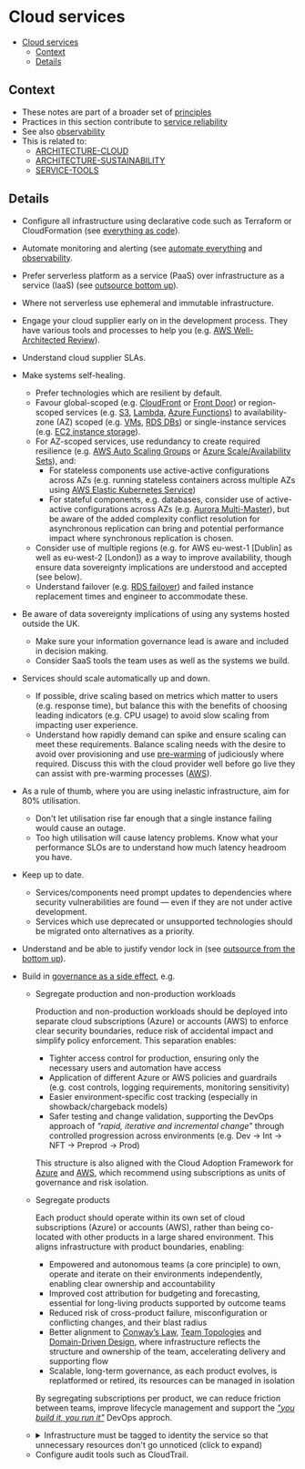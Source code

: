 # Cloud services

- [Cloud services](#cloud-services)
  - [Context](#context)
  - [Details](#details)

## Context

- These notes are part of a broader set of [principles](../principles.md)
- Practices in this section contribute to [service reliability](service-reliability.md)
- See also [observability](observability.md)
- This is related to:
  - [ARCHITECTURE-CLOUD](https://digital.nhs.uk/about-nhs-digital/our-work/nhs-digital-architecture/principles/public-cloud-first)
  - [ARCHITECTURE-SUSTAINABILITY](https://digital.nhs.uk/about-nhs-digital/our-work/nhs-digital-architecture/principles/deliver-sustainable-services)
  - [SERVICE-TOOLS](https://service-manual.nhs.uk/service-standard/11-choose-the-right-tools-and-technology)

## Details

- Configure all infrastructure using declarative code such as Terraform or CloudFormation (see [everything as code](../patterns/everything-as-code.md)).
- Automate monitoring and alerting (see [automate everything](../patterns/automate-everything.md) and [observability](observability.md).
- Prefer serverless platform as a service (PaaS) over infrastructure as a service (IaaS) (see [outsource bottom up](../patterns/outsource-bottom-up.md)).
- Where not serverless use ephemeral and immutable infrastructure.
- Engage your cloud supplier early on in the development process. They have various tools and processes to help you (e.g. [AWS Well-Architected Review](https://aws.amazon.com/architecture/well-architected/?wa-lens-whitepapers.sort-by=item.additionalFields.sortDate&wa-lens-whitepapers.sort-order=desc)).
- Understand cloud supplier SLAs.
- Make systems self-healing.
  - Prefer technologies which are resilient by default.
  - Favour global-scoped (e.g. [CloudFront](https://aws.amazon.com/cloudfront/) or [Front Door](https://azure.microsoft.com/en-gb/pricing/details/frontdoor/)) or region-scoped services (e.g. [S3](https://aws.amazon.com/s3/), [Lambda](https://aws.amazon.com/lambda/), [Azure Functions](https://azure.microsoft.com/en-gb/products/functions/)) to availability-zone (AZ) scoped (e.g. [VMs](https://azure.microsoft.com/en-gb/products/virtual-machines/), [RDS DBs](https://aws.amazon.com/rds/)) or single-instance services (e.g. [EC2 instance storage](https://docs.aws.amazon.com/AWSEC2/latest/UserGuide/InstanceStorage.html)).
  - For AZ-scoped services, use redundancy to create required resilience (e.g. [AWS Auto Scaling Groups](https://docs.aws.amazon.com/autoscaling/ec2/userguide/AutoScalingGroup.html) or [Azure Scale/Availability Sets](https://docs.microsoft.com/en-us/azure/virtual-machines/availability)), and:
    - For stateless components use active-active configurations across AZs (e.g. running stateless containers across multiple AZs using [AWS Elastic Kubernetes Service](https://aws.amazon.com/eks/))
    - For stateful components, e.g. databases, consider use of active-active configurations across AZs (e.g. [Aurora Multi-Master](https://docs.aws.amazon.com/AmazonRDS/latest/AuroraUserGuide/aurora-multi-master.html)), but be aware of the added complexity conflict resolution for asynchronous replication can bring and potential performance impact where synchronous replication is chosen.
  - Consider use of multiple regions (e.g. for AWS eu-west-1 [Dublin] as well as eu-west-2 [London]) as a way to improve availability, though ensure data sovereignty implications are understood and accepted (see below).
  - Understand failover (e.g. [RDS failover](https://docs.aws.amazon.com/AmazonRDS/latest/UserGuide/Concepts.MultiAZ.html#:~:text=Failover%20times%20are%20typically%2060%E2%80%93120%20seconds.)) and failed instance replacement times and engineer to accommodate these.
- Be aware of data sovereignty implications of using any systems hosted outside the UK.
  - Make sure your information governance lead is aware and included in decision making.
  - Consider SaaS tools the team uses as well as the systems we build.
- Services should scale automatically up and down.
  - If possible, drive scaling based on metrics which matter to users (e.g. response time), but balance this with the benefits of choosing leading indicators (e.g. CPU usage) to avoid slow scaling from impacting user experience.
  - Understand how rapidly demand can spike and ensure scaling can meet these requirements. Balance scaling needs with the desire to avoid over provisioning and use [pre-warming](https://petrutandrei.wordpress.com/2016/03/18/pre-warming-the-load-balancer-in-aws/) of judiciously where required. Discuss this with the cloud provider well before go live they can assist with pre-warming processes ([AWS](https://aws.amazon.com/premiumsupport/programs/iem/)).
- As a rule of thumb, where you are using inelastic infrastructure, aim for 80% utilisation.
  - Don't let utilisation rise far enough that a single instance failing would cause an outage.
  - Too high utilisation will cause latency problems. Know what your performance SLOs are to understand how much latency headroom you have.
- Keep up to date.
  - Services/components need prompt updates to dependencies where security vulnerabilities are found &mdash; even if they are not under active development.
  - Services which use deprecated or unsupported technologies should be migrated onto alternatives as a priority.
- Understand and be able to justify vendor lock in (see [outsource from the bottom up](../patterns/outsource-bottom-up.md)).
- Build in [governance as a side effect](../patterns/governance-side-effect.md), e.g.
  - Segregate production and non-production workloads

    Production and non-production workloads should be deployed into separate cloud subscriptions (Azure) or accounts (AWS) to enforce clear security boundaries, reduce risk of accidental impact and simplify policy enforcement. This separation enables:

    - Tighter access control for production, ensuring only the necessary users and automation have access
    - Application of different Azure or AWS policies and guardrails (e.g. cost controls, logging requirements, monitoring sensitivity)
    - Easier environment-specific cost tracking (especially in showback/chargeback models)
    - Safer testing and change validation, supporting the DevOps approach of *"rapid, iterative and incremental change"* through controlled progression across environments (e.g. Dev → Int → NFT → Preprod → Prod)

    This structure is also aligned with the Cloud Adoption Framework for [Azure](https://learn.microsoft.com/en-us/azure/cloud-adoption-framework/) and [AWS](https://aws.amazon.com/cloud-adoption-framework/), which recommend using subscriptions as units of governance and risk isolation.

  - Segregate products

    Each product should operate within its own set of cloud subscriptions (Azure) or accounts (AWS), rather than being co-located with other products in a large shared environment. This aligns infrastructure with product boundaries, enabling:

    - Empowered and autonomous teams (a core principle) to own, operate and iterate on their environments independently, enabling clear ownership and accountability
    - Improved cost attribution for budgeting and forecasting, essential for long-living products supported by outcome teams
    - Reduced risk of cross-product failure, misconfiguration or conflicting changes, and their blast radius
    - Better alignment to [Conway’s Law](https://martinfowler.com/bliki/ConwaysLaw.html), [Team Topologies](https://teamtopologies.com/) and [Domain-Driven Design](https://martinfowler.com/bliki/DomainDrivenDesign.html), where infrastructure reflects the structure and ownership of the team, accelerating delivery and supporting flow
    - Scalable, long-term governance, as each product evolves, is replatformed or retired, its resources can be managed in isolation

    By segregating subscriptions per product, we can reduce friction between teams, improve lifecycle management and support the [*"you build it, you run it"*](https://www.thoughtworks.com/en-gb/insights/decoder/y/you-build-it-you-run-it) DevOps approch.

  - <details><summary>Infrastructure must be tagged to identity the service so that unnecessary resources don't go unnoticed (click to expand)</summary>

    AWS Config rule to identify EC2 assets not tagged with "CostCenter" and "Owner":

    ```yaml
    {
      "ConfigRuleName": "RequiredTagsForEC2Instances",
      "Description": "Checks whether the CostCenter and Owner tags are applied to EC2 instances.",
      "Scope": {
        "ComplianceResourceTypes": [
          "AWS::EC2::Instance"
        ]
      },
      "Source": {
        "Owner": "AWS",
        "SourceIdentifier": "REQUIRED_TAGS"
      },
      "InputParameters": "{\"tag1Key\":\"CostCenter\",\"tag2Key\":\"Owner\"}"
    }
    ```

    Further reading: [AWS Config](https://aws.amazon.com/config/)

    TO DO: Azure equivalent
  </details>

  - Configure audit tools such as CloudTrail.
